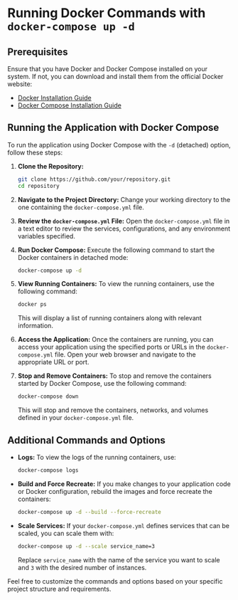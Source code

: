# Running Docker Commands with `docker-compose up -d`

## Prerequisites

Ensure that you have Docker and Docker Compose installed on your system. If not, you can download and install them from the official Docker website:

- [Docker Installation Guide](https://docs.docker.com/get-docker/)
- [Docker Compose Installation Guide](https://docs.docker.com/compose/install/)

## Running the Application with Docker Compose

To run the application using Docker Compose with the `-d` (detached) option, follow these steps:

1. **Clone the Repository:**
    ```bash
    git clone https://github.com/your/repository.git
    cd repository
    ```

2. **Navigate to the Project Directory:**
   Change your working directory to the one containing the `docker-compose.yml` file.

3. **Review the `docker-compose.yml` File:**
   Open the `docker-compose.yml` file in a text editor to review the services, configurations, and any environment variables specified.

4. **Run Docker Compose:**
   Execute the following command to start the Docker containers in detached mode:
    ```bash
    docker-compose up -d
    ```

5. **View Running Containers:**
   To view the running containers, use the following command:
    ```bash
    docker ps
    ```
   This will display a list of running containers along with relevant information.

6. **Access the Application:**
   Once the containers are running, you can access your application using the specified ports or URLs in the `docker-compose.yml` file. Open your web browser and navigate to the appropriate URL or port.

7. **Stop and Remove Containers:**
   To stop and remove the containers started by Docker Compose, use the following command:
    ```bash
    docker-compose down
    ```
   This will stop and remove the containers, networks, and volumes defined in your `docker-compose.yml` file.

## Additional Commands and Options

- **Logs:**
  To view the logs of the running containers, use:
    ```bash
    docker-compose logs
    ```

- **Build and Force Recreate:**
  If you make changes to your application code or Docker configuration, rebuild the images and force recreate the containers:
    ```bash
    docker-compose up -d --build --force-recreate
    ```

- **Scale Services:**
  If your `docker-compose.yml` defines services that can be scaled, you can scale them with:
    ```bash
    docker-compose up -d --scale service_name=3
    ```
  Replace `service_name` with the name of the service you want to scale and `3` with the desired number of instances.

Feel free to customize the commands and options based on your specific project structure and requirements.
